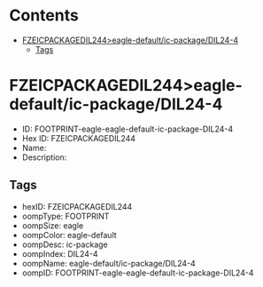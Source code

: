 



Contents
========

* [FZEICPACKAGEDIL244>eagle-default/ic-package/DIL24-4](#fzeicpackagedil244eagle-defaultic-packagedil24-4)
	* [Tags](#tags)

# FZEICPACKAGEDIL244>eagle-default/ic-package/DIL24-4

- ID: FOOTPRINT-eagle-eagle-default-ic-package-DIL24-4
- Hex ID: FZEICPACKAGEDIL244
- Name: 
- Description: 

## Tags

- hexID: FZEICPACKAGEDIL244
- oompType: FOOTPRINT
- oompSize: eagle
- oompColor: eagle-default
- oompDesc: ic-package
- oompIndex: DIL24-4
- oompName: eagle-default/ic-package/DIL24-4
- oompID: FOOTPRINT-eagle-eagle-default-ic-package-DIL24-4
